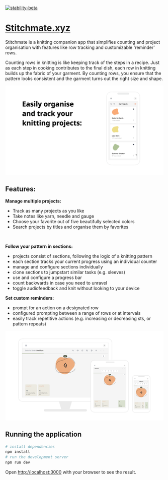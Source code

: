 [![stability-beta](https://img.shields.io/badge/stability-beta-33bbff.svg)](https://github.com/mkenney/software-guides/blob/master/STABILITY-BADGES.md#beta)

# [Stitchmate.xyz](https://stitchmate.xyz)

Stitchmate is a knitting companion app that simplifies counting and project organisation with features like row tracking and customizable 'reminder' rows.

Counting rows in knitting is like keeping track of the steps in a recipe. Just as each step in cooking contributes to the final dish, each row in knitting builds up the fabric of your garment. By counting rows, you ensure that the pattern looks consistent and the garment turns out the right size and shape.

![image](./images/sm-slide-demo.gif)


## Features: 

**Manage multiple projects:**
- Track as many projects as you like
- Take notes like yarn, needle and gauge
- Choose your favorite out of five beautifully selected colors 
- Search projects by titles and organise them by favorites 
<br>

**Follow your pattern in sections:**
- projects consist of sections, following the logic of a knitting pattern
- each section tracks your current progress using an individual counter 
- manage and configure sections individually  
- clone sections to jumpstart similar tasks (e.g. sleeves) 
- use and configure a progress bar
- count backwards in case you need to unravel 
- toggle audiofeedback and knit without looking to your device


**Set custom reminders:**

- prompt for an action on a designated row
- configured prompting between a range of rows or at intervals
- easily track repetitive actions (e.g. increasing or decreasing sts, or pattern repeats) 


![image](./images/sm-slides-responsive.png)


## Running the application

```bash
# install dependencies
npm install
# run the development server
npm run dev
```

Open [http://localhost:3000](http://localhost:3000) with your browser to see the result.
